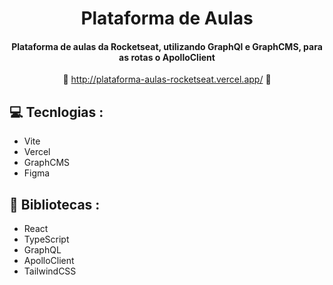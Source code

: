 <div align='center'>

   # Plataforma de Aulas
      
   #### Plataforma de aulas da Rocketseat, utilizando GraphQl e GraphCMS, para as rotas o ApolloClient  ####

   :link: <http://plataforma-aulas-rocketseat.vercel.app/> :link:
</div>

## :computer: Tecnlogias :

- Vite
- Vercel
- GraphCMS
- Figma

## :rocket: Bibliotecas :

- React
- TypeScript
- GraphQL
- ApolloClient
- TailwindCSS

